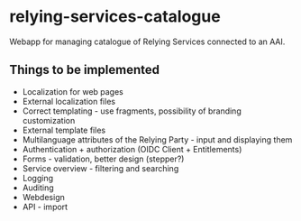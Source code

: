# relying-services-catalogue
Webapp for managing catalogue of Relying Services connected to an AAI.

## Things to be implemented

* Localization for web pages
* External localization files
* Correct templating - use fragments, possibility of branding customization
* External template files
* Multilanguage attributes of the Relying Party - input and displaying them
* Authentication + authorization (OIDC Client + Entitlements)
* Forms - validation, better design (stepper?)
* Service overview - filtering and searching
* Logging
* Auditing
* Webdesign
* API - import

